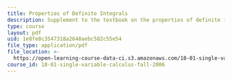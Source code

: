 ```yaml
---
title: Properties of Definite Integrals
description: Supplement to the textbook on the properties of definite integrals.
type: course
layout: pdf
uid: 1e8fe8c3547318a2648aebc582c55e54
file_type: application/pdf
file_location: >-
  https://open-learning-course-data-ci.s3.amazonaws.com/18-01-single-variable-calculus-fall-2006/1e8fe8c3547318a2648aebc582c55e54_pi_pr_dfntintgrl.pdf
course_id: 18-01-single-variable-calculus-fall-2006
---
```

